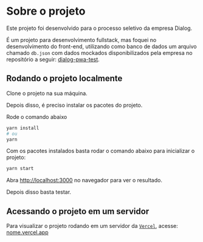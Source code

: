 # Sobre o projeto

Este projeto foi desenvolvido para o processo seletivo da empresa Dialog.

É um projeto para desenvolvimento fullstack, mas foquei no desenvolvimento do front-end, utilizando como banco de dados um arquivo chamado `db.json` com dados mockados disponibilizados pela empresa no repositório a seguir: [dialog-pwa-test](https://github.com/criticalmassbr/dialog-pwa-test).

## Rodando o projeto localmente

Clone o projeto na sua máquina.

Depois disso, é preciso instalar os pacotes do projeto.

Rode o comando abaixo

```bash
yarn install
# ou
yarn
```

Com os pacotes instalados basta rodar o comando abaixo para inicializar o projeto:

```bash
yarn start
```

Abra [http://localhost:3000](http://localhost:3000) no navegador para ver o resultado.

Depois disso basta testar.

## Acessando o projeto em um servidor

Para visualizar o projeto rodando em um servidor da [`Vercel`](https://vercel.com/), acesse: [nome.vercel.app](https://nome.vercel.app/)
